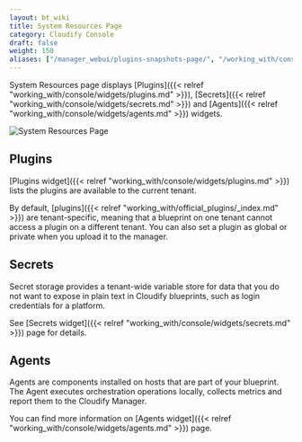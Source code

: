 ```yaml
---
layout: bt_wiki
title: System Resources Page
category: Cloudify Console
draft: false
weight: 150
aliases: ["/manager_webui/plugins-snapshots-page/", "/working_with/console/plugins-snapshots-page/", "/working_with/console/system-resources-page/"]
---
```


System Resources page displays [Plugins]({{< relref "working_with/console/widgets/plugins.md" >}}), [Secrets]({{< relref "working_with/console/widgets/secrets.md" >}}) and [Agents]({{< relref "working_with/console/widgets/agents.md" >}}) widgets.

![System Resources Page]( /images/ui/pages/system-resources-page.png )


## Plugins

[Plugins widget]({{< relref "working_with/console/widgets/plugins.md" >}}) lists the plugins are available to the current tenant.
 
By default, [plugins]({{< relref "working_with/official_plugins/_index.md" >}}) are tenant-specific, meaning that a blueprint on one tenant cannot access a plugin on a different tenant. You can also set a plugin as global or private when you upload it to the manager.


## Secrets

Secret storage provides a tenant-wide variable store for data that you do not want to expose in plain text in Cloudify blueprints, such as login credentials for a platform. 

See [Secrets widget]({{< relref "working_with/console/widgets/secrets.md" >}}) page for details.


## Agents

Agents are components installed on hosts that are part of your blueprint. The Agent executes orchestration operations locally, collects metrics and report them to the Cloudify Manager. 

You can find more information on [Agents widget]({{< relref "working_with/console/widgets/agents.md" >}}) page.
